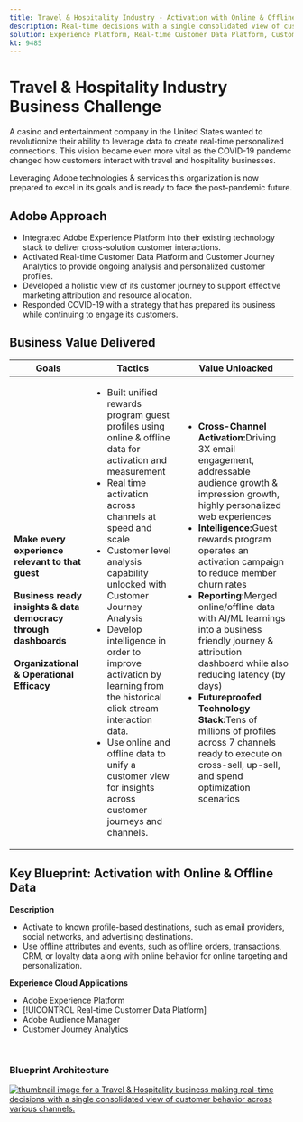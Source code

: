 ```yaml
---
title: Travel & Hospitality Industry - Activation with Online & Offline Data
description: Real-time decisions with a single consolidated view of customer behavior across various channels.
solution: Experience Platform, Real-time Customer Data Platform, Customer Journey Analytics, Adobe Analytics, Adobe Audience Manager, Adobe Experience Manager, Adobe Target
kt: 9485
---
```


# Travel & Hospitality Industry Business Challenge

A casino and entertainment company in the United States wanted to revolutionize their ability to leverage data to create real-time personalized connections.  This vision became even more vital as the COVID-19 pandemc changed how customers interact with travel and hospitality businesses.  

Leveraging Adobe technologies & services this organization is now prepared to excel in its goals and is ready to face the post-pandemic future.

## Adobe Approach

* Integrated Adobe Experience Platform into their existing technology stack to deliver cross-solution customer interactions.
* Activated Real-time Customer Data Platform and Customer Journey Analytics to provide ongoing analysis and personalized customer profiles.
* Developed a holistic view of its customer journey to support effective marketing attribution and resource allocation.
* Responded COVID-19 with a strategy that has prepared its business while continuing to engage its customers.

## Business Value Delivered

| Goals | Tactics| Value Unloacked|
|---|---|---|
| **Make every experience relevant to that guest**<br></br>**Business ready insights & data democracy through dashboards**<br></br>**Organizational & Operational Efficacy**</ul> | <ul><li>Built unified rewards program guest profiles using online & offline data for activation and measurement</li><li>Real time activation across channels at speed and scale</li><li>Customer level analysis capability unlocked with Customer Journey Analysis</li><li>Develop intelligence in order to improve activation by learning from the historical click stream interaction data.</li><li>Use online and offline data to unify a customer view for insights across customer journeys and channels.</li></ul>                               | <ul><li><strong> Cross-Channel Activation:</strong>Driving 3X email engagement, addressable audience growth & impression growth, highly personalized web experiences </li><li><strong>Intelligence:</strong>Guest rewards program operates an activation campaign to reduce member churn rates</li><li><strong>Reporting:</strong>Merged online/offline data with AI/ML learnings into a business friendly journey & attribution dashboard while also reducing latency (by days)</li><li><strong>Futureproofed Technology Stack:</strong>Tens of millions of profiles across 7 channels ready to execute on cross-sell, up-sell, and spend optimization scenarios</li></ul>    |

## Key Blueprint: Activation with Online & Offline Data

<strong>Description</strong>
<ul><li>Activate to known profile-based destinations, such as email providers, social networks, and advertising destinations.</li><li>Use offline attributes and events, such as offline orders, transactions, CRM, or loyalty data along with online behavior for online targeting and personalization.</li></li></ul> 

<strong>Experience Cloud Applications</strong>
<ul><li>Adobe Experience Platform</li><li>[!UICONTROL Real-time Customer Data Platform]</li><li>Adobe Audience Manager</li><li>Customer Journey Analytics</li></ul> 
<br>

### Blueprint Architecture

<a href="https://experienceleague.adobe.com/docs/blueprints-learn/architecture/audience-activation/platform-and-applications.html?lang=en"><img alt="thumbnail image for a Travel & Hospitality business making real-time decisions with a single consolidated view of customer behavior across various channels." src="https://experienceleague.adobe.com/docs/blueprints-learn/assets/online_offline_activation.svg"/></a>
    



